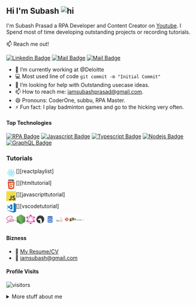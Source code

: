 ## Hi I'm Subash <img src="https://user-images.githubusercontent.com/1303154/88677602-1635ba80-d120-11ea-84d8-d263ba5fc3c0.gif" width="28px" alt="hi">

I'm Subash Prasad a RPA Developer and Content Creator on [Youtube](https://youtube.com/subash). I Spend most of time developing outstanding projects or recording tutorials.

:mailbox: Reach me out!

[![Linkedin Badge](https://img.shields.io/badge/-Subash-0e76a8?style=flat&labelColor=0e76a8&logo=linkedin&logoColor=white)](https://www.linkedin.com/in/subash-prasad-deloitte/) [![Mail Badge](https://img.shields.io/badge/-@SubashPrasad-e84393?style=flat&labelColor=e84393&logo=instagram&logoColor=white)](https://instagram.com/subashmav) [![Mail Badge](https://img.shields.io/badge/-SubashPrasad-c0392b?style=flat&labelColor=c0392b&logo=gmail&logoColor=white)](mailto:iamsubashprasad@gmail.com)

<!-- TODO: Add last video link -->

- 🔭 I’m currently working at @Deloitte
- :computer: Most used line of code `git commit -m "Initial Commit"`
- 🤔 I’m looking for help with Outstanding usecase ideas.
- 📫 How to reach me: iamsubashprasad@gmail.com.
- 😄 Pronouns: CoderOne, subbu, RPA Master.
- ⚡ Fun fact: I play badminton games and go to the hicking very often.

#### Top Technologies

<!-- TODO: Make technologies links takes you to repositories -->

[![RPA Badge](https://img.shields.io/badge/-RPA-61DBFB?style=for-the-badge&labelColor=black&logo=React&logoColor=61DBFB)](#) [![Javascript Badge](https://img.shields.io/badge/-Javascript-F0DB4F?style=for-the-badge&labelColor=black&logo=javascript&logoColor=F0DB4F)](#) [![Typescript Badge](https://img.shields.io/badge/-Typescript-007acc?style=for-the-badge&labelColor=black&logo=typescript&logoColor=007acc)](#) [![Nodejs Badge](https://img.shields.io/badge/-Nodejs-3C873A?style=for-the-badge&labelColor=black&logo=node.js&logoColor=3C873A)](#) [![GraphQL Badge](https://img.shields.io/badge/-GraphQl-e535ab?style=for-the-badge&labelColor=black&logo=node.js&logoColor=e535ab)](#)

### Tutorials

[<img align="left" alt="React" width="26px" src="https://raw.githubusercontent.com/github/explore/80688e429a7d4ef2fca1e82350fe8e3517d3494d/topics/react/react.png" />][reactplaylist]

[<img align="left" alt="HTML5" width="26px" src="https://raw.githubusercontent.com/github/explore/80688e429a7d4ef2fca1e82350fe8e3517d3494d/topics/html/html.png" />][htmltutorial]

[<img align="left" alt="JavaScript" width="26px" src="https://raw.githubusercontent.com/github/explore/80688e429a7d4ef2fca1e82350fe8e3517d3494d/topics/javascript/javascript.png" />][javascripttutorial]

[<img align="left" alt="Visual Studio Code" width="26px" src="https://raw.githubusercontent.com/github/explore/80688e429a7d4ef2fca1e82350fe8e3517d3494d/topics/visual-studio-code/visual-studio-code.png" />][vscodetutorial]

<img align="left" alt="Sass" width="26px" src="https://raw.githubusercontent.com/github/explore/80688e429a7d4ef2fca1e82350fe8e3517d3494d/topics/sass/sass.png" />

<img align="left" alt="Node.js" width="26px" src="https://raw.githubusercontent.com/github/explore/80688e429a7d4ef2fca1e82350fe8e3517d3494d/topics/nodejs/nodejs.png" />

<img align="left" alt="GraphQL" width="26px" src="https://raw.githubusercontent.com/github/explore/80688e429a7d4ef2fca1e82350fe8e3517d3494d/topics/graphql/graphql.png" />

<img align="left" alt="Deno" width="26px" src="https://raw.githubusercontent.com/github/explore/361e2821e2dea67711cde99c9c40ed357061cf27/topics/deno/deno.png" />

<img align="left" alt="SQL" width="26px" src="https://raw.githubusercontent.com/github/explore/80688e429a7d4ef2fca1e82350fe8e3517d3494d/topics/sql/sql.png" />

<img align="left" alt="MySQL" width="26px" src="https://raw.githubusercontent.com/github/explore/80688e429a7d4ef2fca1e82350fe8e3517d3494d/topics/mysql/mysql.png" />

<img align="left" alt="Git" width="26px" src="https://raw.githubusercontent.com/github/explore/80688e429a7d4ef2fca1e82350fe8e3517d3494d/topics/git/git.png" />

<img align="left" alt="MongoDB" width="26px" src="https://raw.githubusercontent.com/github/explore/80688e429a7d4ef2fca1e82350fe8e3517d3494d/topics/mongodb/mongodb.png" />

<br />
<br />

#### Bizness
- :paperclip: [My Resume/CV](http://iamsubashprasad.com/Resume)
- :email: iamsubash@gmail.com


#### Profile Visits 

![visitors](https://visitor-badge.glitch.me/badge?page_id=iamsubashprasad/iamsubashprasad)

<details>
<summary>
  More stuff about me
</summary>

<br >

I love sharing knowledge and putting tutorials, courses and posts together for helping other developers, and tjat's why DigitalUniversityonline.com exists!

#### What is DigitalUniversityonline?

DigitalUniversityonline is a online gurukul who wants to learn the RPA technology along with new technologies and frameworks and anything really related to development world.

#### Coding Stats

<!--START_SECTION:waka-->
```text
UIPath       15 hrs 41 mins  ████████████████████▓░░░░   82.29 % 
HTML         1 hr 50 mins    ██▒░░░░░░░░░░░░░░░░░░░░░░   09.61 % 
C#           1 hr 27 mins    ██░░░░░░░░░░░░░░░░░░░░░░░   07.63 % 
Other        2 mins          ░░░░░░░░░░░░░░░░░░░░░░░░░   00.25 % 
SQL          2 mins          ░░░░░░░░░░░░░░░░░░░░░░░░░   00.19 % 
```
<!--END_SECTION:waka-->

#### Github Stats

![Subash's github stats](https://github-readme-stats.vercel.app/api?username=iamsubashprasad&count_private=true&theme=tokyonight&hide=contribs,prs)

</details>
